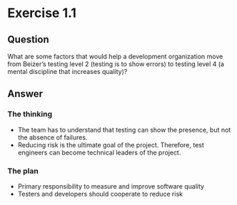 # Exercise 1.1
## Question
What are some factors that would help a development organization move from Beizer’s testing level 2 (testing is to show errors) to testing level 4 (a mental discipline that increases quality)?

## Answer
### The thinking
* The team has to understand that testing can show the presence, but not the absence of failures.
* Reducing risk is the ultimate goal of the project. Therefore, test engineers can become technical leaders of the project.

### The plan
* Primary responsibility to measure and improve software quality
* Testers and developers should cooperate to reduce risk
